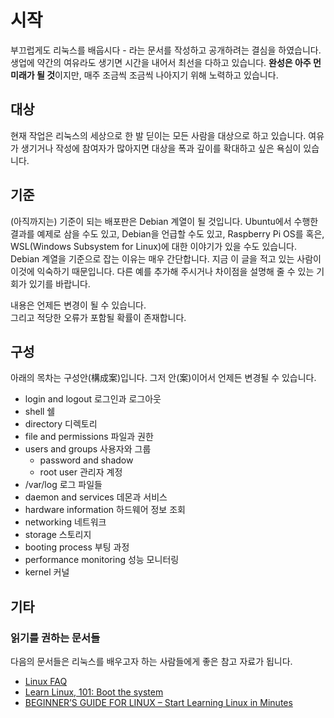 # 시작

부끄럽게도 리눅스를 배웁시다 - 라는 문서를 작성하고
공개하려는 결심을 하였습니다. 생업에 약간의 여유라도 생기면
시간을 내어서 최선을 다하고 있습니다. **완성은 아주 먼 미래가 될 것**이지만,
매주 조금씩 조금씩 나아지기 위해 노력하고 있습니다.

## 대상

현재 작업은 리눅스의 세상으로 한 발 딛이는 모든 사람을 대상으로 하고 있습니다.
여유가 생기거나 작성에 참여자가 많아지면 대상을 폭과 깊이를 확대하고 싶은 욕심이 있습니다.

## 기준

(아직까지는) 기준이 되는 배포판은 Debian 계열이 될 것입니다.
Ubuntu에서 수행한 결과를 예제로 삼을 수도 있고,
Debian을 언급할 수도 있고, Raspberry Pi OS를
혹은, WSL(Windows Subsystem for Linux)에 대한 이야기가 있을 수도 있습니다.  
Debian 계열을 기준으로 잡는 이유는 매우 간단합니다. 지금 이 글을 적고 있는
사람이 이것에 익숙하기 때문입니다. 다른 예를 추가해 주시거나 차이점을 설명해 줄 수 있는
기회가 있기를 바랍니다.

내용은 언제든 변경이 될 수 있습니다.  
그리고 적당한 오류가 포함될 확률이 존재합니다.

## 구성

아래의 목차는 구성안(構成案)입니다. 그저 안(案)이어서 언제든 변경될 수 있습니다.

- login and logout 로그인과 로그아웃
- shell 쉘
- directory 디렉토리
- file and permissions 파일과 권한
- users and groups 사용자와 그룹
  - password and shadow
  - root user 관리자 계정
- /var/log 로그 파일들
- daemon and services 데몬과 서비스
- hardware information 하드웨어 정보 조회
- networking 네트워크
- storage 스토리지
- booting process 부팅 과정
- performance monitoring 성능 모니터링
- kernel 커널

## 기타

### 읽기를 권하는 문서들

다음의 문서들은 리눅스를 배우고자 하는 사람들에게 좋은 참고 자료가 됩니다.

- [Linux FAQ](https://tldp.org/FAQ/Linux-FAQ/general.html)
- [Learn Linux, 101: Boot the system](https://developer.ibm.com/tutorials/l-lpic1-101-2/)
- [BEGINNER’S GUIDE FOR LINUX – Start Learning Linux in Minutes](https://www.tecmint.com/free-online-linux-learning-guide-for-beginners/)
